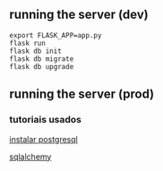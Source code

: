 ## running the server (dev)
```
export FLASK_APP=app.py
flask run
flask db init
flask db migrate
flask db upgrade
```

## running the server (prod)


### tutoriais usados
[instalar postgresql](https://www.digitalocean.com/community/tutorials/how-to-install-and-use-postgresql-on-ubuntu-20-04)

[sqlalchemy](https://realpython.com/flask-by-example-part-2-postgres-sqlalchemy-and-alembic/#install-requirements)

